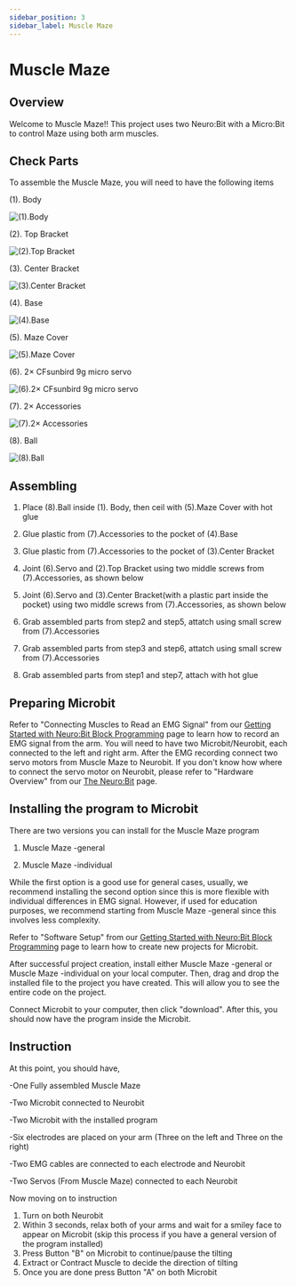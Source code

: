 ```yaml
---
sidebar_position: 3
sidebar_label: Muscle Maze
---
```


# Muscle Maze #

## Overview ##
Welcome to Muscle Maze!! This project uses two Neuro:Bit with a Micro:Bit to control Maze using both arm muscles. 

## Check Parts ##
To assemble the Muscle Maze, you will need to have the following items

(1). Body

![(1).Body](./Maze.png)

(2). Top Bracket

![(2).Top Bracket](./Top_Bracket.png)

(3). Center Bracket

![(3).Center Bracket](./Center_Bracket.png)

(4). Base

![(4).Base](./Base.png)

(5). Maze Cover

![(5).Maze Cover](./Maze_Cover.jpg)

(6). 2× CFsunbird 9g micro servo

![(6).2× CFsunbird 9g micro servo](./Servo.jpg)

(7). 2× Accessories

![(7).2× Accessories](./Etc.jpg)

(8). Ball

![(8).Ball](./Ball.jpg)


## Assembling ##
1. Place (8).Ball inside (1). Body, then ceil with (5).Maze Cover with hot glue

2. Glue plastic from (7).Accessories to the pocket of (4).Base

3. Glue plastic from (7).Accessories to the pocket of (3).Center Bracket

4. Joint (6).Servo and (2).Top Bracket using two middle screws from (7).Accessories, as shown below

5. Joint (6).Servo and (3).Center Bracket(with a plastic part inside the pocket) using two middle screws from (7).Accessories, as shown below

6. Grab assembled parts from step2 and step5, attatch using small screw from (7).Accessories

7. Grab assembled parts from step3 and step6, attatch using small screw from (7).Accessories

8. Grab assembled parts from step1 and step7, attach with hot glue


## Preparing Microbit ##
Refer to "Connecting Muscles to Read an EMG Signal" from our [Getting Started with Neuro:Bit Block Programming](../../Block) page to learn how to record an EMG signal from the arm. You will need to have two Microbit/Neurobit, each connected to the left and right arm.
After the EMG recording connect two servo motors from Muscle Maze to Neurobit. If you don't know how where to connect the servo motor on Neurobit, please refer to  "Hardware Overview" from our [The Neuro:Bit](../../src) page.

## Installing the program to Microbit ##
There are two versions you can install for the Muscle Maze program

1. Muscle Maze -general

2. Muscle Maze -individual

While the first option is a good use for general cases, usually, we recommend installing the second option since this is more flexible with individual differences in EMG signal. However, if used for education purposes, we recommend starting from Muscle Maze -general since this involves less complexity.

Refer to "Software Setup" from our [Getting Started with Neuro:Bit Block Programming](../../Block) page to learn how to create new projects for Microbit.

After successful project creation, install either Muscle Maze -general or Muscle Maze -individual on your local computer. Then, drag and drop the installed file to the project you have created. This will allow you to see the entire code on the project.

Connect Microbit to your computer, then click "download". After this, you should now have the program inside the Microbit.

## Instruction ##
At this point, you should have,

-One Fully assembled Muscle Maze

-Two Microbit connected to Neurobit
  
-Two Microbit with the installed program
  
-Six electrodes are placed on your arm (Three on the left and Three on the right)
  
-Two EMG cables are connected to each electrode and Neurobit
  
-Two Servos (From Muscle Maze) connected to each Neurobit


Now moving on to instruction

1. Turn on both Neurobit
2. Within 3 seconds, relax both of your arms and wait for a smiley face to appear on Microbit 
  (skip this process if you have a general version of the program installed)
3. Press Button "B" on Microbit to continue/pause the tilting
4. Extract or Contract Muscle to decide the direction of tilting
5. Once you are done press Button "A" on both Microbit



